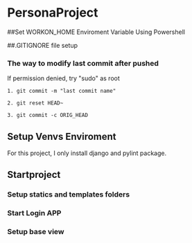 # PersonaProject

##Set WORKON_HOME Enviroment Variable Using Powershell

##.GITIGNORE file setup

### The way to modify last commit after pushed

If permission denied, try "sudo" as root 

```
1. git commit -m "last commit name" 

2. git reset HEAD~

3. git commit -c ORIG_HEAD
```

## Setup Venvs Enviroment

For this project, I only install django and pylint package.

## Startproject 

### Setup statics and templates folders

### Start Login APP

### Setup base view